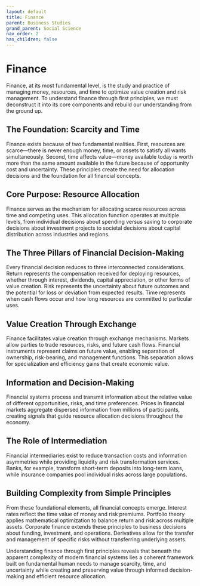 ```yaml
---
layout: default
title: Finance
parent: Business Studies
grand_parent: Social Science
nav_order: 2
has_children: false
---
```


# Finance

Finance, at its most fundamental level, is the study and practice of managing money, resources, and time to optimize value creation and risk management. To understand finance through first principles, we must deconstruct it into its core components and rebuild our understanding from the ground up.

## The Foundation: Scarcity and Time

Finance exists because of two fundamental realities. First, resources are scarce—there is never enough money, time, or assets to satisfy all wants simultaneously. Second, time affects value—money available today is worth more than the same amount available in the future because of opportunity cost and uncertainty. These principles create the need for allocation decisions and the foundation for all financial concepts.

## Core Purpose: Resource Allocation

Finance serves as the mechanism for allocating scarce resources across time and competing uses. This allocation function operates at multiple levels, from individual decisions about spending versus saving to corporate decisions about investment projects to societal decisions about capital distribution across industries and regions.

## The Three Pillars of Financial Decision-Making

Every financial decision reduces to three interconnected considerations. Return represents the compensation received for deploying resources, whether through interest, dividends, capital appreciation, or other forms of value creation. Risk represents the uncertainty about future outcomes and the potential for loss or deviation from expected results. Time represents when cash flows occur and how long resources are committed to particular uses.

## Value Creation Through Exchange

Finance facilitates value creation through exchange mechanisms. Markets allow parties to trade resources, risks, and future cash flows. Financial instruments represent claims on future value, enabling separation of ownership, risk-bearing, and management functions. This separation allows for specialization and efficiency gains that create economic value.

## Information and Decision-Making

Financial systems process and transmit information about the relative value of different opportunities, risks, and time preferences. Prices in financial markets aggregate dispersed information from millions of participants, creating signals that guide resource allocation decisions throughout the economy.

## The Role of Intermediation

Financial intermediaries exist to reduce transaction costs and information asymmetries while providing liquidity and risk transformation services. Banks, for example, transform short-term deposits into long-term loans, while insurance companies pool individual risks across large populations.

## Building Complexity from Simple Principles

From these foundational elements, all financial concepts emerge. Interest rates reflect the time value of money and risk premiums. Portfolio theory applies mathematical optimization to balance return and risk across multiple assets. Corporate finance extends these principles to business decisions about funding, investment, and operations. Derivatives allow for the transfer and management of specific risks without transferring underlying assets.

Understanding finance through first principles reveals that beneath the apparent complexity of modern financial systems lies a coherent framework built on fundamental human needs to manage scarcity, time, and uncertainty while creating and preserving value through informed decision-making and efficient resource allocation.
